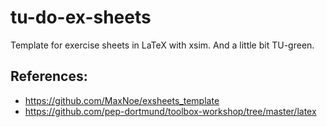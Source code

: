 # tu-do-ex-sheets
Template for exercise sheets in LaTeX with xsim. And a little bit TU-green. 

## References:
- https://github.com/MaxNoe/exsheets_template
- https://github.com/pep-dortmund/toolbox-workshop/tree/master/latex
